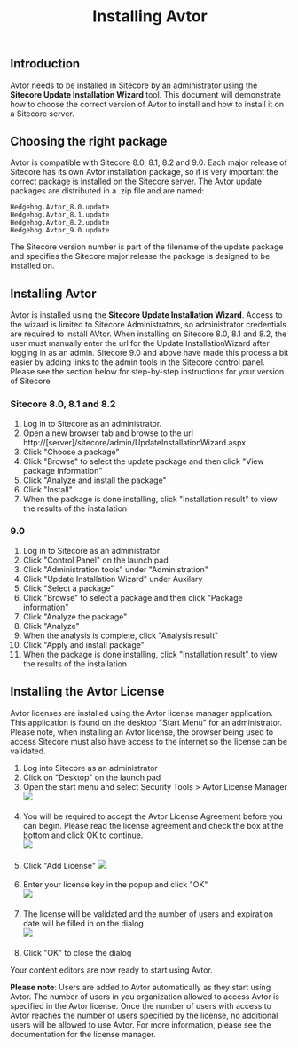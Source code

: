 ﻿---
title: Installing Avtor
layout: AvtorLayout
---

## Introduction
Avtor needs to be installed in Sitecore by an administrator using the **Sitecore Update Installation Wizard** tool. This document will demonstrate how to choose the correct version of Avtor to install and how to install it on a Sitecore server.

## Choosing the right package
Avtor is compatible with Sitecore 8.0, 8.1, 8.2 and 9.0. Each major release of Sitecore has its own Avtor installation package, so it is very important the correct package is installed on the Sitecore server. The Avtor update packages are distributed in a .zip file and are named:

    Hedgehog.Avtor_8.0.update
    Hedgehog.Avtor_8.1.update
    Hedgehog.Avtor_8.2.update
    Hedgehog.Avtor_9.0.update

The Sitecore version number is part of the filename of the update package and specifies the Sitecore major release the package is designed to be installed on.

## Installing Avtor
Avtor is installed using the **Sitecore Update Installation Wizard**. Access to the wizard is limited to Sitecore Administrators, so administrator credentials are required to install AVtor. When installing on Sitecore 8.0, 8.1 and 8.2, the user must manually enter the url for the Update InstallationWizard after logging in as an admin. Sitecore 9.0 and above have made this process a bit easier by adding links to the admin tools in the Sitecore control panel. Please see the section below for step-by-step instructions for your version of Sitecore

### Sitecore 8.0, 8.1 and 8.2
1. Log in to Sitecore as an administrator.
2. Open a new browser tab and browse to the url http://[server]/sitecore/admin/UpdateInstallationWizard.aspx
3. Click "Choose a package"
4. Click "Browse" to select the update package and then click "View package information"
5. Click "Analyze and install the package"
6. Click "Install"
7. When the package is done installing, click "Installation result" to view the results of the installation

### 9.0
1. Log in to Sitecore as an administrator
2. Click "Control Panel" on the launch pad.
3. Click "Administration tools" under "Administration"
4. Click "Update Installation Wizard" under Auxilary
5. Click "Select a package"
6. Click "Browse" to select a package and then click "Package information"
7. Click "Analyze the package"
8. Click "Analyze"
9. When the analysis is complete, click "Analysis result"
10. Click "Apply and install package"
11. When the package is done installing, click "Installation result" to view the results of the installation

## Installing the Avtor License
Avtor licenses are installed using the Avtor license manager application. This application is found on the desktop "Start Menu" for an administrator. Please note, when installing an Avtor license, the browser being used to access Sitecore must also have access to the internet so the license can be validated.

1. Log into Sitecore as an administrator
2. Click on "Desktop" on the launch pad
3. Open the start menu and select Security Tools > Avtor License Manager<br/> ![](/Images/Avtor/LicMan_1.png)<br/><br/>
4. You will be required to accept the Avtor License Agreement before you can begin. Please read the license agreement and check the box at the bottom and click OK to continue.<br/> ![](/Images/Avtor/EulaAgreement.png)<br/><br/>
5. Click "Add License" ![](/Images/Avtor/LicMan_2.png)<br/><br/>
6. Enter your license key in the popup and click "OK" <br/> ![](/Images/Avtor/LicMan_3.png)<br/><br/>
7. The license will be validated and the number of users and expiration date will be filled in on the dialog. <br/> ![](/Images/Avtor/LicMan_4.png)<br/><br/>
8. Click "OK" to close the dialog

Your content editors are now ready to start using Avtor.

**Please note**: Users are added to Avtor automatically as they start using Avtor. The number of users in you organization allowed to access Avtor is specified in the Avtor license. Once the number of users with access to Avtor reaches the number of users specified by the license, no additional users will be allowed to use Avtor. For more information, please see the documentation for the license manager.